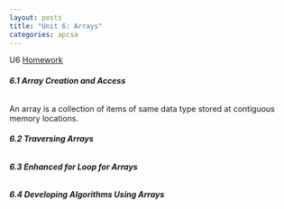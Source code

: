 ```yaml
---
layout: posts
title: "Unit 6: Arrays"
categories: apcsa
---
```

U6 <a href="https://github.com/wangzi190/projectc190/blob/master/_notebooks/apcsa/2022-11-26-apcsa-unit-6.ipynb" target="_blank"><u>H</u>omework</a><br>
<h6><b>6.1 Array Creation and Access</b></h6>
An array is a collection of items of same data type stored at contiguous memory locations.
<h6><b>6.2 Traversing Arrays</b></h6>
<h6><b>6.3 Enhanced for Loop for Arrays</b></h6>
<h6><b>6.4 Developing Algorithms Using Arrays</b></h6>